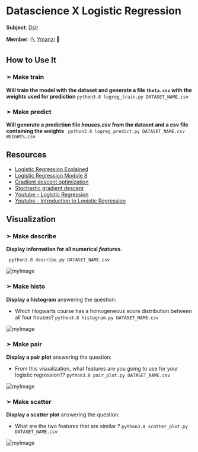# Datascience X Logistic Regression

**Subject**: [Dslr](https://cdn.intra.42.fr/pdf/pdf/19501/en.subject.pdf)

**Member**: :last_quarter_moon_with_face: [Ymanzi](https://github.com/ymanzi) :first_quarter_moon_with_face:

## How to Use It

### ➣ Make train
**Will train the model with the dataset and generate a file ``theta.csv`` with the weights used for prediction**
``` python3.8 logreg_train.py DATASET_NAME.csv ```

### ➣ Make predict
**Will generate a prediction file *houses.csv* from the dataset and a csv file containing the weights**
``` python3.8 logreg_predict.py DATASET_NAME.csv WEIGHTS.csv```

## Resources

* [Logistic Regression Explained](https://towardsdatascience.com/logistic-regression-explained-9ee73cede081)
* [Logistic Regression Module 8](https://github.com/42-AI/bootcamp_machine-learning)
* [Gradient descent optimization](https://ruder.io/optimizing-gradient-descent/index.html#batchgradientdescent)
* [Stochastic gradient descent](https://towardsdatascience.com/stochastic-gradient-descent-clearly-explained-53d239905d31)
* [Youtube - Logistic Regression](https://www.youtube.com/watch?v=yIYKR4sgzI8)
* [Youtube - Introduction to Logistic Regression](https://www.youtube.com/watch?v=zAULhNrnuL4)

## Visualization

### ➣ Make describe
**Display information for all numerical *features*.**

  ``` python3.8 describe.py DATASET_NAME.csv```

![myImage](https://media.giphy.com/media/l3q2Wl7Wpz09Z5hfi/giphy.gif)

### ➣ Make histo
**Display a histogram** answering the question:
* Which Hogwarts course has a homogeneous score distribution between all four houses?
``` python3.8 histogram.py DATASET_NAME.csv ```

![myImage](https://media.giphy.com/media/l3q2Wl7Wpz09Z5hfi/giphy.gif)

### ➣ Make pair
**Display a pair plot** answering the question:
* From this visualization, what features are you going to use for your logistic regression??
``` python3.8 pair_plot.py DATASET_NAME.csv ```

![myImage](https://media.giphy.com/media/l3q2Wl7Wpz09Z5hfi/giphy.gif)

### ➣ Make scatter
**Display a scatter plot** answering the question:
* What are the two features that are similar ?
``` python3.8 scatter_plot.py DATASET_NAME.csv ```

![myImage](https://media.giphy.com/media/l3q2Wl7Wpz09Z5hfi/giphy.gif)



